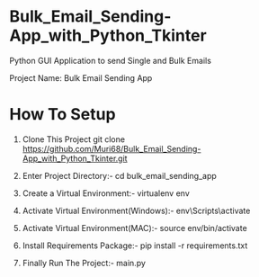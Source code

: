 # Bulk_Email_Sending-App_with_Python_Tkinter
Python GUI Application to send Single and Bulk Emails

Project Name: Bulk Email Sending App
# How To Setup
1.  Clone This Project git clone https://github.com/Muri68/Bulk_Email_Sending-App_with_Python_Tkinter.git

2.  Enter Project Directory:-  cd bulk_email_sending_app

3.  Create a Virtual Environment:-  virtualenv env

4.  Activate Virtual Environment(Windows):-  env\Scripts\activate

5.  Activate Virtual Environment(MAC):-  source env/bin/activate

6.  Install Requirements Package:-  pip install -r requirements.txt

7.  Finally Run The Project:-  main.py
